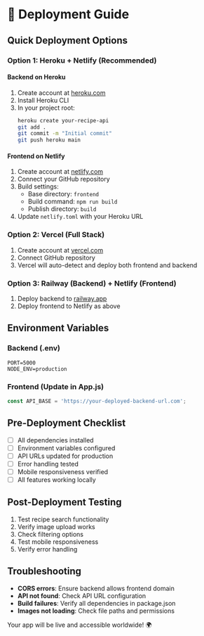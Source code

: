 # 🚀 Deployment Guide

## Quick Deployment Options

### Option 1: Heroku + Netlify (Recommended)

#### Backend on Heroku
1. Create account at [heroku.com](https://heroku.com)
2. Install Heroku CLI
3. In your project root:
   ```bash
   heroku create your-recipe-api
   git add .
   git commit -m "Initial commit"
   git push heroku main
   ```

#### Frontend on Netlify
1. Create account at [netlify.com](https://netlify.com)
2. Connect your GitHub repository
3. Build settings:
   - Base directory: `frontend`
   - Build command: `npm run build`
   - Publish directory: `build`
4. Update `netlify.toml` with your Heroku URL

### Option 2: Vercel (Full Stack)
1. Create account at [vercel.com](https://vercel.com)
2. Connect GitHub repository
3. Vercel will auto-detect and deploy both frontend and backend

### Option 3: Railway (Backend) + Netlify (Frontend)
1. Deploy backend to [railway.app](https://railway.app)
2. Deploy frontend to Netlify as above

## Environment Variables

### Backend (.env)
```env
PORT=5000
NODE_ENV=production
```

### Frontend (Update in App.js)
```javascript
const API_BASE = 'https://your-deployed-backend-url.com';
```

## Pre-Deployment Checklist
- [ ] All dependencies installed
- [ ] Environment variables configured
- [ ] API URLs updated for production
- [ ] Error handling tested
- [ ] Mobile responsiveness verified
- [ ] All features working locally

## Post-Deployment Testing
1. Test recipe search functionality
2. Verify image upload works
3. Check filtering options
4. Test mobile responsiveness
5. Verify error handling

## Troubleshooting
- **CORS errors**: Ensure backend allows frontend domain
- **API not found**: Check API URL configuration
- **Build failures**: Verify all dependencies in package.json
- **Images not loading**: Check file paths and permissions

Your app will be live and accessible worldwide! 🌍
